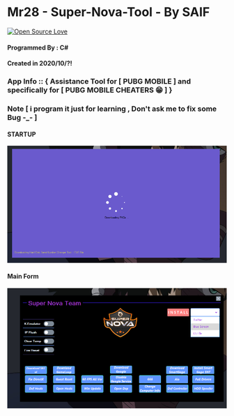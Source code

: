 # Mr28 - Super-Nova-Tool  - By SAIF
[![Open Source Love](https://badges.frapsoft.com/os/v1/open-source.svg?v=103)](https://github.com/ellerbrock/open-source-badges/)

#### Programmed By : C#
#### Created in ‎2020/10/?! 

### App Info :: { Assistance Tool for [ PUBG MOBILE ] and specifically for [ PUBG MOBILE CHEATERS 😁 ]  }
### Note [ i program it just for learning , Don't ask me to fix some Bug -_-  ]



#### STARTUP 
![program pic](https://github.com/JUSTSAIF/Mr28-Super-Nova-Tool/blob/main/pics/1.png?raw=true)
#### Main Form
![program pic](https://github.com/JUSTSAIF/Mr28-Super-Nova-Tool/blob/main/pics/2.png?raw=true)
